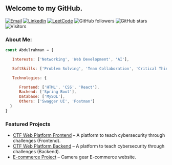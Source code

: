 
## Welcome to my GitHub.
[![Email](https://img.shields.io/badge/Email-Me-red?style=flat-square&logo=gmail)](mailto:your-email@gmail.com)
[![LinkedIn](https://img.shields.io/badge/LinkedIn-Connect-blue?style=flat&logo=linkedin&logoColor=white)](https://linkedin.com/in/your-profile)
[![LeetCode](https://img.shields.io/badge/LeetCode-Solve-orange?style=flat-square&logo=leetcode)](https://leetcode.com/your-profile)
![GitHub followers](https://img.shields.io/github/followers/A-Os-G?style=flat-square)
![GitHub stars](https://img.shields.io/github/stars/A-Os-G?style=flat-square)
![Visitors](https://komarev.com/ghpvc/?username=A-Os-G&style=flat-square&color=blue)

### About Me:

```javascript
const Abdulrahman = {

   Interests: ['Networking', 'Web Development', 'AI'],

   SoftSkills: ['Problem Solving', 'Team Collaboration', 'Critical Thinking'],

   Technologies: {

      Frontend: ['HTML', 'CSS', 'React'],
      Backend: ['Spring Boot'],
      Database: ['MySQL'],
      Others: ['Swagger UI', 'Postman']
  }
}
```

### Featured Projects
- [CTF Web Platform Frontend](https://github.com/A-Os-G/CTF_Frontend_React_Website) – A platform to teach cybersecurity through challenges (Frontend).
- [CTF Web Platform Backend](https://github.com/A-Os-G/CTF_Backend_Springboot_Website) – A platform to teach cybersecurity through challenges (Backend).
- [E-commerce Project](https://github.com/A-Os-G/AppDevProject) – Camera gear E-commerce website.






